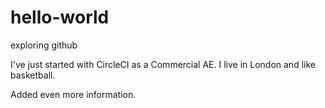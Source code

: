 # hello-world
exploring github

I've just started with CircleCI as a Commercial AE. I live in London and like basketball.

Added even more information.
